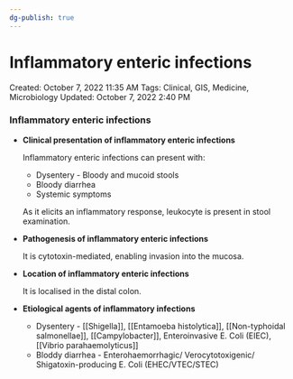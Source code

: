```yaml
---
dg-publish: true
---
```


# Inflammatory enteric infections

Created: October 7, 2022 11:35 AM
Tags: Clinical, GIS, Medicine, Microbiology
Updated: October 7, 2022 2:40 PM

### Inflammatory enteric infections

- **Clinical presentation of inflammatory enteric infections**
    
    Inflammatory enteric infections can present with:
    
    - Dysentery - Bloody and mucoid stools
    - Bloody diarrhea
    - Systemic symptoms
    
    As it elicits an inflammatory response, leukocyte is present in stool examination.
    
- **Pathogenesis of inflammatory enteric infections**
    
    It is cytotoxin-mediated, enabling invasion into the mucosa.
    
- **Location of inflammatory enteric infections**
    
    It is localised in the distal colon.
    
- **Etiological agents of inflammatory infections**
    - Dysentery - [[Shigella]], [[Entamoeba histolytica]], [[Non-typhoidal salmonellae]], [[Campylobacter]], Enteroinvasive E. Coli (EIEC), [[Vibrio parahaemolyticus]]
    - Bloddy diarrhea - Enterohaemorrhagic/ Verocytotoxigenic/ Shigatoxin-producing E. Coli (EHEC/VTEC/STEC)